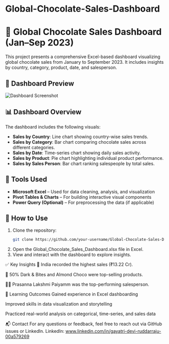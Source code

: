 # Global-Chocolate-Sales-Dashboard
# 🍫 Global Chocolate Sales Dashboard (Jan–Sep 2023)

This project presents a comprehensive Excel-based dashboard visualizing global chocolate sales from January to September 2023. It includes insights by country, category, product, date, and salesperson.

## 📸 Dashboard Preview

![Dashboard Screenshot](images/dashboard.png)

## 📊 Dashboard Overview
The dashboard includes the following visuals:
- **Sales by Country**: Line chart showing country-wise sales trends.
- **Sales by Category**: Bar chart comparing chocolate sales across different categories.
- **Sales by Date**: Time-series chart showing daily sales activity.
- **Sales by Product**: Pie chart highlighting individual product performance.
- **Sales by Sales Person**: Bar chart ranking salespeople by total sales.


## 🧰 Tools Used
- **Microsoft Excel** – Used for data cleaning, analysis, and visualization
- **Pivot Tables & Charts** – For building interactive visual components
- **Power Query (Optional)** – For preprocessing the data (if applicable)

## 🚀 How to Use
1. Clone the repository:
   ```bash
   git clone https://github.com/your-username/Global-Chocolate-Sales-Dashboard.git 
2. Open the Global_Chocolate_Sales_Dashboard.xlsx file in Excel.
3. View and interact with the dashboard to explore insights.

✅ Key Insights
📍 India recorded the highest sales (₹13.22 Cr).

🥇 50% Dark & Bites and Almond Choco were top-selling products.

👩‍💼 Prasanna Lakshmi Paiyamm was the top-performing salesperson.

🧠 Learning Outcomes
Gained experience in Excel dashboarding

Improved skills in data visualization and storytelling

Practiced real-world analysis on categorical, time-series, and sales data

📬 Contact
For any questions or feedback, feel free to reach out via GitHub issues or LinkedIn.
LinkedIn: www.linkedin.com/in/gayatri-devi-ruddarraju-00a579269

